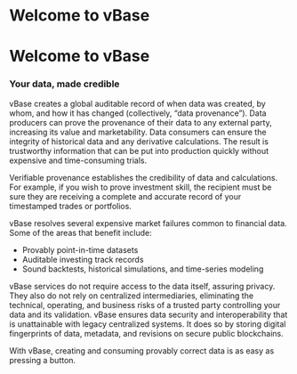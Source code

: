 # Welcome to vBase

# Welcome to vBase

### Your data, made credible

vBase creates a global auditable record of when data was created, by whom, and how it has changed (collectively, “data provenance”). Data producers can prove the provenance of their data to any external party, increasing its value and marketability. Data consumers can ensure the integrity of historical data and any derivative calculations. The result is trustworthy information that can be put into production quickly without expensive and time-consuming trials.

Verifiable provenance establishes the credibility of data and calculations. For example, if you wish to prove investment skill, the recipient must be sure they are receiving a complete and accurate record of your timestamped trades or portfolios.

vBase resolves several expensive market failures common to financial data. Some of the areas that benefit include:
- Provably point-in-time datasets
- Auditable investing track records
- Sound backtests, historical simulations, and time-series modeling

vBase services do not require access to the data itself, assuring privacy. They also do not rely on centralized intermediaries, eliminating the technical, operating, and business risks of a trusted party controlling your data and its validation. vBase ensures data security and interoperability that is unattainable with legacy centralized systems. It does so by storing digital fingerprints of data, metadata, and revisions on secure public blockchains.

With vBase, creating and consuming provably correct data is as easy as pressing a button.
